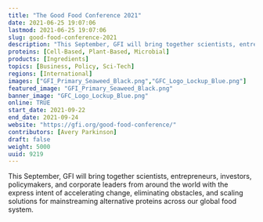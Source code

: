 ```yaml
---
title: "The Good Food Conference 2021"
date: 2021-06-25 19:07:06
lastmod: 2021-06-25 19:07:06
slug: good-food-conference-2021
description: "This September, GFI will bring together scientists, entrepreneurs, investors, policymakers, and corporate leaders from around the world with the express intent of accelerating change, eliminating obstacles, and scaling solutions for mainstreaming alternative proteins across our global food system."
proteins: [Cell-Based, Plant-Based, Microbial]
products: [Ingredients]
topics: [Business, Policy, Sci-Tech]
regions: [International]
images: ["GFI_Primary_Seaweed_Black.png","GFC_Logo_Lockup_Blue.png"]
featured_image: "GFI_Primary_Seaweed_Black.png"
banner_image: "GFC_Logo_Lockup_Blue.png"
online: TRUE
start_date: 2021-09-22
end_date: 2021-09-24
website: "https://gfi.org/good-food-conference/"
contributors: [Avery Parkinson]
draft: false
weight: 5000
uuid: 9219
---
```

This September, GFI will bring together scientists, entrepreneurs,
investors, policymakers, and corporate leaders from around the world
with the express intent of accelerating change, eliminating obstacles,
and scaling solutions for mainstreaming alternative proteins across our
global food system.
